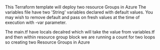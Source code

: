 This Terraform template will deploy two resource Groups in Azure
The variables file have two 'String' variables declared with default values. 
You may wish to remove default and pass on fresh values at the time of execution with -var parameter.

The main.tf have locals decalred which will take the value from variables.tf and then within resource group block we are running
a count for two loops so creating two Resource Groups in Azure